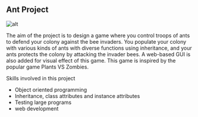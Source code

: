 ## Ant Project

![alt](https://camo.githubusercontent.com/cc2703cf80a2a1e3d7e2fbdaf6c4a5a47add8d83/687474703a2f2f696e73742e656563732e6265726b656c65792e6564752f7e63733631612f666131372f70726f6a2f616e74732f6173736574732f73706c6173682e706e67)

The aim of the project is to design a game where you control troops of ants to defend your colony against the bee invaders. You populate your colony with various kinds of ants with diverse functions using inheritance, and your ants protects the colony by attacking the invader bees. A web-based GUI is also added for visual effect of this game. This game is inspired by the popular game Plants VS Zombies.

Skills involved in this project

- Object oriented programming
- Inheritance, class attributes and instance attributes
- Testing large programs
- web development 

